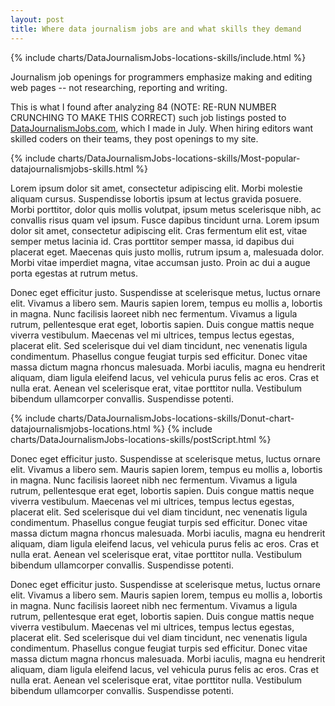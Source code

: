 ```yaml
---
layout: post
title: Where data journalism jobs are and what skills they demand
---
```


{% include charts/DataJournalismJobs-locations-skills/include.html %}


Journalism job openings for programmers emphasize making and editing web pages -- not researching, reporting and writing.

This is what I found after analyzing 84 (NOTE: RE-RUN NUMBER CRUNCHING TO MAKE THIS CORRECT) such job listings posted to [DataJournalismJobs.com](http://datajournalismjobs.com), which I made in July. When hiring editors want skilled coders on their teams, they post openings to my site.


{% include charts/DataJournalismJobs-locations-skills/Most-popular-datajournalismjobs-skills.html %}

Lorem ipsum dolor sit amet, consectetur adipiscing elit. Morbi molestie aliquam cursus. Suspendisse lobortis ipsum at lectus gravida posuere. Morbi porttitor, dolor quis mollis volutpat, ipsum metus scelerisque nibh, ac convallis risus quam vel ipsum. Fusce dapibus tincidunt urna. Lorem ipsum dolor sit amet, consectetur adipiscing elit. Cras fermentum elit est, vitae semper metus lacinia id. Cras porttitor semper massa, id dapibus dui placerat eget. Maecenas quis justo mollis, rutrum ipsum a, malesuada dolor. Morbi vitae imperdiet magna, vitae accumsan justo. Proin ac dui a augue porta egestas at rutrum metus.

Donec eget efficitur justo. Suspendisse at scelerisque metus, luctus ornare elit. Vivamus a libero sem. Mauris sapien lorem, tempus eu mollis a, lobortis in magna. Nunc facilisis laoreet nibh nec fermentum. Vivamus a ligula rutrum, pellentesque erat eget, lobortis sapien. Duis congue mattis neque viverra vestibulum. Maecenas vel mi ultrices, tempus lectus egestas, placerat elit. Sed scelerisque dui vel diam tincidunt, nec venenatis ligula condimentum. Phasellus congue feugiat turpis sed efficitur. Donec vitae massa dictum magna rhoncus malesuada. Morbi iaculis, magna eu hendrerit aliquam, diam ligula eleifend lacus, vel vehicula purus felis ac eros. Cras et nulla erat. Aenean vel scelerisque erat, vitae porttitor nulla. Vestibulum bibendum ullamcorper convallis. Suspendisse potenti.

{% include charts/DataJournalismJobs-locations-skills/Donut-chart-datajournalismjobs-locations.html %}
{% include charts/DataJournalismJobs-locations-skills/postScript.html %}

Donec eget efficitur justo. Suspendisse at scelerisque metus, luctus ornare elit. Vivamus a libero sem. Mauris sapien lorem, tempus eu mollis a, lobortis in magna. Nunc facilisis laoreet nibh nec fermentum. Vivamus a ligula rutrum, pellentesque erat eget, lobortis sapien. Duis congue mattis neque viverra vestibulum. Maecenas vel mi ultrices, tempus lectus egestas, placerat elit. Sed scelerisque dui vel diam tincidunt, nec venenatis ligula condimentum. Phasellus congue feugiat turpis sed efficitur. Donec vitae massa dictum magna rhoncus malesuada. Morbi iaculis, magna eu hendrerit aliquam, diam ligula eleifend lacus, vel vehicula purus felis ac eros. Cras et nulla erat. Aenean vel scelerisque erat, vitae porttitor nulla. Vestibulum bibendum ullamcorper convallis. Suspendisse potenti.

Donec eget efficitur justo. Suspendisse at scelerisque metus, luctus ornare elit. Vivamus a libero sem. Mauris sapien lorem, tempus eu mollis a, lobortis in magna. Nunc facilisis laoreet nibh nec fermentum. Vivamus a ligula rutrum, pellentesque erat eget, lobortis sapien. Duis congue mattis neque viverra vestibulum. Maecenas vel mi ultrices, tempus lectus egestas, placerat elit. Sed scelerisque dui vel diam tincidunt, nec venenatis ligula condimentum. Phasellus congue feugiat turpis sed efficitur. Donec vitae massa dictum magna rhoncus malesuada. Morbi iaculis, magna eu hendrerit aliquam, diam ligula eleifend lacus, vel vehicula purus felis ac eros. Cras et nulla erat. Aenean vel scelerisque erat, vitae porttitor nulla. Vestibulum bibendum ullamcorper convallis. Suspendisse potenti.